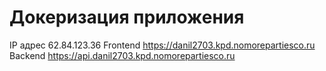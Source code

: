 # Докеризация приложения

IP адрес 62.84.123.36
Frontend https://danil2703.kpd.nomorepartiesco.ru
Backend https://api.danil2703.kpd.nomorepartiesco.ru